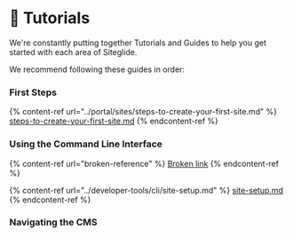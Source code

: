 # 🚀 Tutorials

We're constantly putting together Tutorials and Guides to help you get started with each area of Siteglide.

We recommend following these guides in order:

### First Steps

{% content-ref url="../portal/sites/steps-to-create-your-first-site.md" %}
[steps-to-create-your-first-site.md](../portal/sites/steps-to-create-your-first-site.md)
{% endcontent-ref %}

### Using the Command Line Interface

{% content-ref url="broken-reference" %}
[Broken link](broken-reference)
{% endcontent-ref %}

{% content-ref url="../developer-tools/cli/site-setup.md" %}
[site-setup.md](../developer-tools/cli/site-setup.md)
{% endcontent-ref %}

### Navigating the CMS
